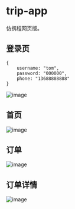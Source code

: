 # trip-app
仿携程网页版。<br/>

## 登录页
```
{
    username: "tom",
    password: "000000",
    phone: "13688888888"
}
```
![image](https://user-images.githubusercontent.com/24973981/234027023-adaa5793-1e18-4d59-a5b8-213111279d17.png)

## 首页
![image](https://user-images.githubusercontent.com/24973981/234028667-f0ee203d-fb9d-45dc-b131-2eb7638af5c5.png)

## 订单
![image](https://user-images.githubusercontent.com/24973981/234028753-dda70bcb-5562-4241-9d4a-68122f5f795e.png)

## 订单详情
![image](https://user-images.githubusercontent.com/24973981/234028884-54311a5c-ef12-4e8a-a3cb-9a3139660233.png)

